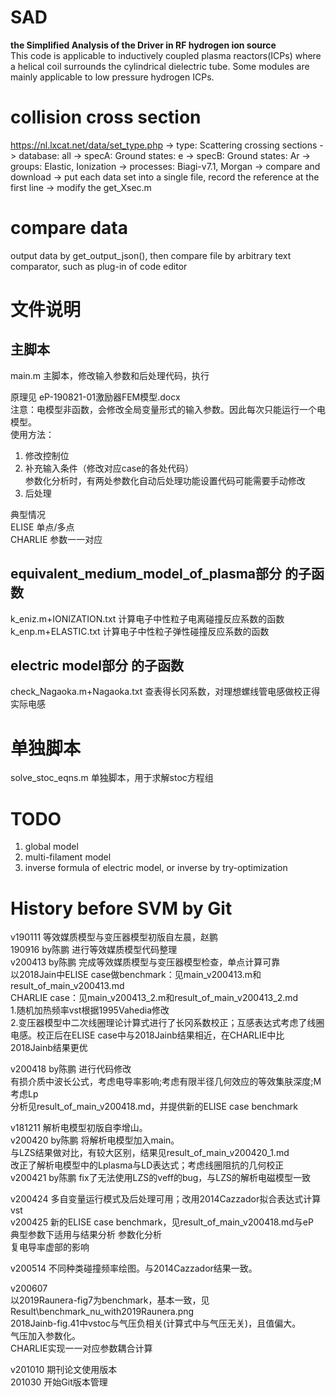 # SAD  
**the Simplified Analysis of the Driver in RF hydrogen ion source**  
This code is applicable to inductively coupled plasma reactors(ICPs) where a helical coil surrounds the cylindrical dielectric tube. Some modules are mainly applicable to low pressure hydrogen ICPs. 
  

# collision cross section
https://nl.lxcat.net/data/set_type.php -> type: Scattering crossing sections -> database: all -> specA: Ground states: e -> specB: Ground states: Ar -> groups: Elastic, Ionization -> processes: Biagi-v7.1, Morgan -> compare and download -> put each data set into a single file, record the reference at the first line -> modify the get_Xsec.m 

# compare data
output data by get_output_json(), then compare file by arbitrary text comparator, such as plug-in of code editor

  
# 文件说明
## 主脚本
main.m 主脚本，修改输入参数和后处理代码，执行

原理见 eP-190821-01激励器FEM模型.docx  
注意：电模型非函数，会修改全局变量形式的输入参数。因此每次只能运行一个电模型。  
使用方法：  
1. 修改控制位  
2. 补充输入条件（修改对应case的各处代码）  
参数化分析时，有两处参数化自动后处理功能设置代码可能需要手动修改  
3. 后处理  
  
典型情况  
ELISE 单点/多点  
CHARLIE 参数一一对应  

## equivalent_medium_model_of_plasma部分 的子函数
k_eniz.m+IONIZATION.txt 计算电子中性粒子电离碰撞反应系数的函数  
k_enp.m+ELASTIC.txt 计算电子中性粒子弹性碰撞反应系数的函数  
## electric model部分 的子函数
check_Nagaoka.m+Nagaoka.txt 查表得长冈系数，对理想螺线管电感做校正得实际电感  
  
# 单独脚本
solve_stoc_eqns.m 单独脚本，用于求解stoc方程组  

# TODO
1. global model
2. multi-filament model
3. inverse formula of electric model, or inverse by try-optimization

# History before SVM by Git
v190111 等效媒质模型与变压器模型初版自左晨，赵鹏  
190916 by陈鹏 进行等效媒质模型代码整理  
v200413 by陈鹏 完成等效媒质模型与变压器模型检查，单点计算可靠  
以2018Jain中ELISE case做benchmark：见main_v200413.m和result_of_main_v200413.md  
CHARLIE case：见main_v200413_2.m和result_of_main_v200413_2.md  
1.随机加热频率vst根据1995Vahedia修改  
2.变压器模型中二次线圈理论计算式进行了长冈系数校正；互感表达式考虑了线圈电感。校正后在ELISE case中与2018Jainb结果相近，在CHARLIE中比2018Jainb结果更优  
  
v200418 by陈鹏 进行代码修改  
有损介质中波长公式，考虑电导率影响;考虑有限半径几何效应的等效集肤深度;M考虑Lp  
分析见result_of_main_v200418.md，并提供新的ELISE case benchmark  
  
v181211 解析电模型初版自李增山。  
v200420 by陈鹏 将解析电模型加入main。  
与LZS结果做对比，有较大区别，结果见result_of_main_v200420_1.md  
改正了解析电模型中的Lplasma与LD表达式；考虑线圈阻抗的几何校正  
v200421 by陈鹏 fix了无法使用LZS的veff的bug，与LZS的解析电磁模型一致  
  
v200424 多自变量运行模式及后处理可用；改用2014Cazzador拟合表达式计算vst  
v200425 新的ELISE case benchmark，见result_of_main_v200418.md与eP  
典型参数下适用与结果分析 参数化分析  
复电导率虚部的影响  
  
v200514 不同种类碰撞频率绘图。与2014Cazzador结果一致。  
  
v200607  
以2019Raunera-fig7为benchmark，基本一致，见Result\benchmark_nu_with2019Raunera.png  
2018Jainb-fig.41中vstoc与气压负相关(计算式中与气压无关)，且值偏大。  
气压加入参数化。  
CHARLIE实现一一对应参数耦合计算  
  
v201010 期刊论文使用版本  
201030 开始Git版本管理  